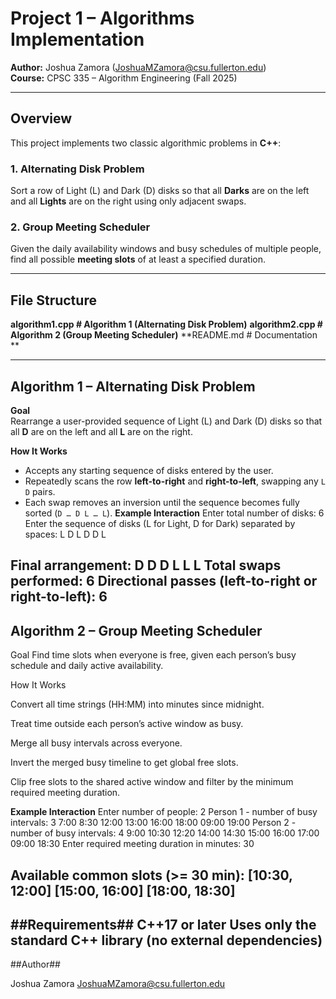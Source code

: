 # Project 1 – Algorithms Implementation

**Author:** Joshua Zamora ([JoshuaMZamora@csu.fullerton.edu](mailto:JoshuaMZamora@csu.fullerton.edu))  
**Course:** CPSC 335 – Algorithm Engineering (Fall 2025)

---

## Overview

This project implements two classic algorithmic problems in **C++**:

### 1. Alternating Disk Problem
Sort a row of Light (L) and Dark (D) disks so that all **Darks** are on the left and all **Lights** are on the right using only adjacent swaps.  


### 2. Group Meeting Scheduler
Given the daily availability windows and busy schedules of multiple people, find all possible **meeting slots** of at least a specified duration.  

---

## File Structure
**algorithm1.cpp # Algorithm 1 (Alternating Disk Problem)**
**algorithm2.cpp # Algorithm 2 (Group Meeting Scheduler)**
**README.md # Documentation **


---

## Algorithm 1 – Alternating Disk Problem

**Goal**  
Rearrange a user-provided sequence of Light (L) and Dark (D) disks so that all **D** are on the left and all **L** are on the right.

**How It Works**
- Accepts any starting sequence of disks entered by the user.
- Repeatedly scans the row **left-to-right** and **right-to-left**, swapping any `L D` pairs.
- Each swap removes an inversion until the sequence becomes fully sorted (`D … D L … L`).
**Example Interaction**
Enter total number of disks: 6
Enter the sequence of disks (L for Light, D for Dark) separated by spaces:
L D L D D L

Final arrangement: D D D L L L 
Total swaps performed: 6
Directional passes (left-to-right or right-to-left): 6
---
## Algorithm 2 – Group Meeting Scheduler

Goal
Find time slots when everyone is free, given each person’s busy schedule and daily active availability.

How It Works

Convert all time strings (HH:MM) into minutes since midnight.

Treat time outside each person’s active window as busy.

Merge all busy intervals across everyone.

Invert the merged busy timeline to get global free slots.

Clip free slots to the shared active window and filter by the minimum required meeting duration.

**Example Interaction**
Enter number of people: 2
Person 1 - number of busy intervals: 3
7:00 8:30
12:00 13:00
16:00 18:00
09:00 19:00
Person 2 - number of busy intervals: 4
9:00 10:30
12:20 14:00
14:30 15:00
16:00 17:00
09:00 18:30
Enter required meeting duration in minutes: 30

Available common slots (>= 30 min):
[10:30, 12:00]
[15:00, 16:00]
[18:00, 18:30]
---
##Requirements##
C++17 or later
Uses only the standard C++ library (no external dependencies)
---
##Author##

Joshua Zamora
JoshuaMZamora@csu.fullerton.edu

